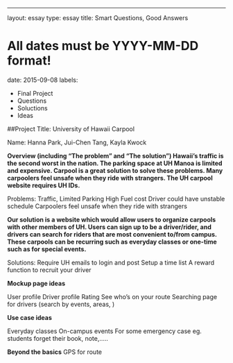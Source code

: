 ---
layout: essay
type: essay
title: Smart Questions, Good Answers
# All dates must be YYYY-MM-DD format!
date: 2015-09-08
labels:
  - Final Project
  - Questions
  - Soluctions
  - Ideas
  
##Project Title: University of Hawaii Carpool

Name: Hanna Park, Jui-Chen Tang,  Kayla Kwock

**Overview (including “The problem” and “The solution”)
Hawaii’s traffic is the second worst in the nation. The parking space at UH Manoa is limited and expensive. Carpool is a great solution to solve these problems. Many carpoolers feel unsafe when they ride with strangers. The UH carpool website requires UH IDs.**

Problems:
Traffic, Limited Parking 
High Fuel cost
Driver could have unstable schedule
Carpoolers feel unsafe when they ride with strangers
 
**Our solution is a website which would allow users to organize carpools with other members of UH. Users can sign up to be a driver/rider, and drivers can search for riders that are most convenient to/from campus. These carpools can be recurring such as everyday classes or one-time such as for special events.**

Solutions:
Require UH emails to login and post
Setup a time list
A reward function to recruit your driver

**Mockup page ideas**

User profile
Driver profile
Rating
See who’s on your route
Searching page for drivers (search by events, areas, )

**Use case ideas**

Everyday classes
On-campus events
For some emergency case eg. students forget their book, note,.....

**Beyond the basics**
GPS for route

